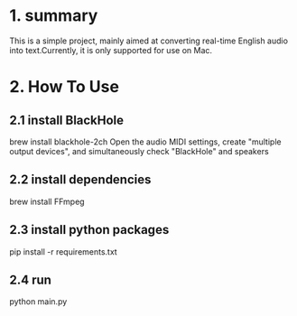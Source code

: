 # 1. summary
This is a simple project, mainly aimed at converting real-time English audio into text.Currently, it is only supported for use on Mac.
# 2. How To Use
## 2.1 install BlackHole
brew install blackhole-2ch
Open the audio MIDI settings, create "multiple output devices", and simultaneously check "BlackHole" and speakers
## 2.2 install dependencies
brew install FFmpeg
## 2.3 install python packages
pip install -r requirements.txt
## 2.4 run
python main.py
